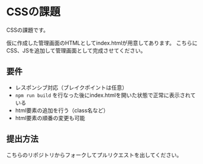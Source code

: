 CSSの課題
========================

CSSの課題です。

仮に作成した管理画面のHTMLとしてindex.htmlが用意してあります。
こちらにCSS、JSを追加して管理画面として完成させてください。

要件
------------------------

- レスポンシブ対応（ブレイクポイントは任意）
- `npm run build` を行なった後にindex.htmlを開いた状態で正常に表示されている
- html要素の追加を行う（class名など）
- html要素の順番の変更も可能


提出方法
------------------------

こちらのリポジトリからフォークしてプルリクエストを出してください。
